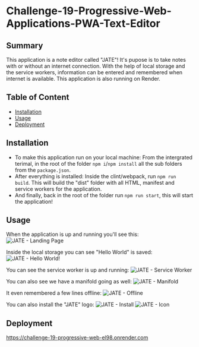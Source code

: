 # Challenge-19-Progressive-Web-Applications-PWA-Text-Editor
## Summary
This application is a note editor called "JATE"! It's pupose is to take notes with or without an internet connection. With the help of local storage and the service workers, information can be entered and remembered when internet is available. This application is also running on Render.

## Table of Content
+ [Installation](#installation)
+ [Usage](#usage)
+ [Deployment](#Deployment)

## Installation
+ To make this application run on your local machine: From the intergrated terimal, in the root of the folder `npm i`/`npm install` all the sub folders from the `package.json`.
+ After everything is installed: Inside the clint/webpack, run `npm run build`. This will build the "dist" folder with all HTML, manifest and service workers for the application.
+ And finally, back in the root of the folder run `npm run start`, this will start the application!
  
## Usage
When the application is up and running you'll see this:
![JATE - Landing Page](https://github.com/DakotaK92/Challenge-19-Progressive-Web-Applications-PWA-Text-Editor/assets/46942706/f5ccbfb8-d0d6-4c92-ab58-3adb30570baa)

Inside the local storage you can see "Hello World" is saved:
![JATE - Hello World!](https://github.com/DakotaK92/Challenge-19-Progressive-Web-Applications-PWA-Text-Editor/assets/46942706/8ad59ab3-b696-4e5e-ae5e-5a520301e072)

You can see the service worker is up and running:
![JATE - Service Worker](https://github.com/DakotaK92/Challenge-19-Progressive-Web-Applications-PWA-Text-Editor/assets/46942706/71f1fffa-c953-499a-9864-3aa1a844c0cd)

You can also see we have a manifold going as well:
![JATE - Manifold](https://github.com/DakotaK92/Challenge-19-Progressive-Web-Applications-PWA-Text-Editor/assets/46942706/8a8087be-63c4-473b-9a20-7c4ec79eb055)

It even remembered a few lines offline:
![JATE - Offline](https://github.com/DakotaK92/Challenge-19-Progressive-Web-Applications-PWA-JATE/assets/46942706/3cabdbac-55c2-4f6f-9315-ca1be3401561)

You can also install the "JATE" logo:
![JATE - Install](https://github.com/DakotaK92/Challenge-19-Progressive-Web-Applications-PWA-Text-Editor/assets/46942706/c4b80692-63a2-4f9f-808c-872cc543a46d)
![JATE - Icon](https://github.com/DakotaK92/Challenge-19-Progressive-Web-Applications-PWA-Text-Editor/assets/46942706/09ca10c8-3fda-445f-b6b4-db6d9153265d)

## Deployment
https://challenge-19-progressive-web-el98.onrender.com
